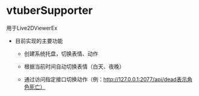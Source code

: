 # vtuberSupporter

用于Live2DViewerEx

* 目前实现的主要功能

  * 创建系统托盘，切换表情、动作

  * 根据当前时间自动切换表情（白天、夜晚）

  * 通过访问指定接口切换动作（例：http://127.0.0.1:2077/api/dead表示角色死亡）